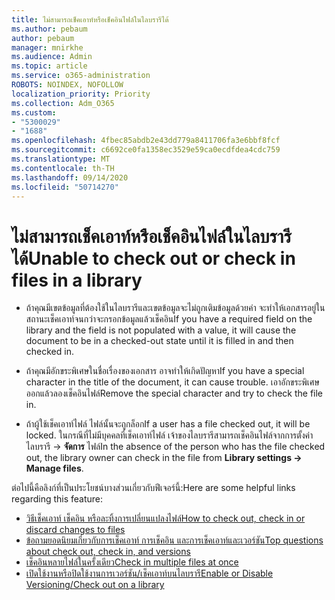 ```yaml
---
title: ไม่สามารถเช็คเอาท์หรือเช็คอินไฟล์ในไลบรารีได้
ms.author: pebaum
author: pebaum
manager: mnirkhe
ms.audience: Admin
ms.topic: article
ms.service: o365-administration
ROBOTS: NOINDEX, NOFOLLOW
localization_priority: Priority
ms.collection: Adm_O365
ms.custom:
- "5300029"
- "1688"
ms.openlocfilehash: 4fbec85abdb2e43dd779a8411706fa3e6bbf8fcf
ms.sourcegitcommit: c6692ce0fa1358ec3529e59ca0ecdfdea4cdc759
ms.translationtype: MT
ms.contentlocale: th-TH
ms.lasthandoff: 09/14/2020
ms.locfileid: "50714270"
---
```

# <a name="unable-to-check-out-or-check-in-files-in-a-library"></a><span data-ttu-id="ef1ba-102">ไม่สามารถเช็คเอาท์หรือเช็คอินไฟล์ในไลบรารีได้</span><span class="sxs-lookup"><span data-stu-id="ef1ba-102">Unable to check out or check in files in a library</span></span>

- <span data-ttu-id="ef1ba-103">ถ้าคุณมีเขตข้อมูลที่ต้องใช้ในไลบรารีและเขตข้อมูลจะไม่ถูกเติมข้อมูลด้วยค่า จะทําให้เอกสารอยู่ในสถานะเช็คเอาท์จนกว่าจะกรอกข้อมูลแล้วเช็คอิน</span><span class="sxs-lookup"><span data-stu-id="ef1ba-103">If you have a required field on the library and the field is not populated with a value, it will cause the document to be in a checked-out state until it is filled in and then checked in.</span></span>

- <span data-ttu-id="ef1ba-104">ถ้าคุณมีอักขระพิเศษในชื่อเรื่องของเอกสาร อาจทําให้เกิดปัญหา</span><span class="sxs-lookup"><span data-stu-id="ef1ba-104">If you have a special character in the title of the document, it can cause trouble.</span></span> <span data-ttu-id="ef1ba-105">เอาอักขระพิเศษออกแล้วลองเช็คอินไฟล์</span><span class="sxs-lookup"><span data-stu-id="ef1ba-105">Remove the special character and try to check the file in.</span></span>

- <span data-ttu-id="ef1ba-106">ถ้าผู้ใช้เช็คเอาท์ไฟล์ ไฟล์นั้นจะถูกล็อก</span><span class="sxs-lookup"><span data-stu-id="ef1ba-106">If a user has a file checked out, it will be locked.</span></span>  <span data-ttu-id="ef1ba-107">ในกรณีที่ไม่มีบุคคลที่เช็คเอาท์ไฟล์ เจ้าของไลบรารีสามารถเช็คอินไฟล์จากการตั้งค่าไลบรารี -> **จัดการ** ไฟล์</span><span class="sxs-lookup"><span data-stu-id="ef1ba-107">In the absence of the person who has the file checked out, the library owner can check in the file from **Library settings -> Manage files**.</span></span>

<span data-ttu-id="ef1ba-108">ต่อไปนี้คือลิงก์ที่เป็นประโยชน์บางส่วนเกี่ยวกับฟีเจอร์นี้:</span><span class="sxs-lookup"><span data-stu-id="ef1ba-108">Here are some helpful links regarding this feature:</span></span>

- [<span data-ttu-id="ef1ba-109">วิธีเช็คเอาท์ เช็คอิน หรือละทิ้งการเปลี่ยนแปลงไฟล์</span><span class="sxs-lookup"><span data-stu-id="ef1ba-109">How to check out, check in or discard changes to files</span></span>](https://support.office.com/article/check-out-check-in-or-discard-changes-to-files-in-a-library-7e2c12a9-a874-4393-9511-1378a700f6de)
- [<span data-ttu-id="ef1ba-110">ข้อถามยอดนิยมเกี่ยวกับการเช็คเอาท์ การเช็คอิน และการเช็คเอาท์และเวอร์ชัน</span><span class="sxs-lookup"><span data-stu-id="ef1ba-110">Top questions about check out, check in, and versions</span></span>](https://support.office.com/article/Top-questions-about-check-out-check-in-and-versions-7E941339-E972-4C7A-A79A-80A1FCF84076)
- [<span data-ttu-id="ef1ba-111">เช็คอินหลายไฟล์ในครั้งเดียว</span><span class="sxs-lookup"><span data-stu-id="ef1ba-111">Check in multiple files at once</span></span>](https://support.office.com/article/check-out-check-in-or-discard-changes-to-files-in-a-library-7e2c12a9-a874-4393-9511-1378a700f6de)
- [<span data-ttu-id="ef1ba-112">เปิดใช้งานหรือปิดใช้งานการเวอร์ชัน/เช็คเอาท์บนไลบรารี</span><span class="sxs-lookup"><span data-stu-id="ef1ba-112">Enable or Disable Versioning/Check out on a library</span></span>](https://support.office.com/article/enable-and-configure-versioning-for-a-list-or-library-1555d642-23ee-446a-990a-bcab618c7a37)
